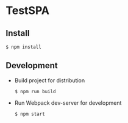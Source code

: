# TestSPA

## Install
```
$ npm install
```

## Development
- Build project for distribution
  ```
  $ npm run build
  ```

- Run Webpack dev-server for development
  ```
  $ npm start
  ```
